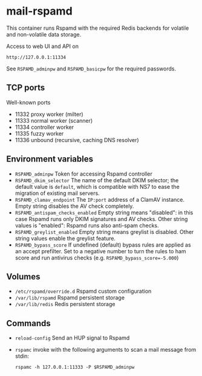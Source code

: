 # mail-rspamd

This container runs Rspamd with the required Redis backends for volatile
and non-volatile data storage.

Access to web UI and API on

    http://127.0.0.1:11334

See `RSPAMD_adminpw` and `RSPAMD_basicpw` for the required passwords.

## TCP ports

Well-known ports

- 11332 proxy worker (milter)
- 11333 normal worker (scanner)
- 11334 controller worker
- 11335 fuzzy worker
- 11336 unbound (recursive, caching DNS resolver)

## Environment variables

- `RSPAMD_adminpw` Token for accessing Rspamd controller
- `RSPAMD_dkim_selector` The name of the default DKIM selector; the
  default value is `default`, which is compatible with NS7 to ease the
  migration of existing mail servers.
- `RSPAMD_clamav_endpoint` The `IP:port` address of a ClamAV instance.
  Empty string disables the AV check completely.
- `RSPAMD_antispam_checks_enabled` Empty string means "disabled": in this
  case Rspamd runs only DKIM signatures and AV checks. Other string values
  is "enabled": Rspamd runs also anti-spam checks.
- `RSPAMD_greylist_enabled` Empty string means greylist is disabled. Other
  string values enable the greylist feature.
- `RSPAMD_bypass_score` If undefined (default) bypass rules are applied as
  an accept prefilter. Set to a negative number to turn the rules to ham
  score and run antivirus checks (e.g. `RSPAMD_bypass_score=-5.000`)

## Volumes

- `/etc/rspamd/override.d` Rspamd custom configuration
- `/var/lib/rspamd` Rspamd persistent storage
- `/var/lib/redis` Redis persistent storage

## Commands

- `reload-config` Send an HUP signal to Rspamd
- `rspamc` invoke with the following arguments to scan a mail message from stdin:

      rspamc -h 127.0.0.1:11333 -P $RSPAMD_adminpw
